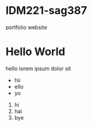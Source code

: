 # IDM221-sag387
portfolio website

# Hello World

hello lorem ipsum dolor sit

- hii
- ello
- yo

1. hi
2. hai
3. bye
